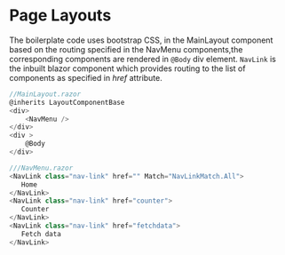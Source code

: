 # Page Layouts
The boilerplate code uses bootstrap CSS, in the MainLayout component based on the routing specified in the NavMenu components,the corresponding components are rendered in `@Body` div element.
`NavLink` is the inbuilt blazor component which provides routing to the list of components as specified in _href_ attribute.

```csharp
//MainLayout.razor
@inherits LayoutComponentBase
<div>
    <NavMenu />
</div>
<div >
    @Body   
</div>
```
```csharp
///NavMenu.razor
<NavLink class="nav-link" href="" Match="NavLinkMatch.All">
   Home
</NavLink>
<NavLink class="nav-link" href="counter">
   Counter
</NavLink>
<NavLink class="nav-link" href="fetchdata">
   Fetch data
</NavLink>
```

